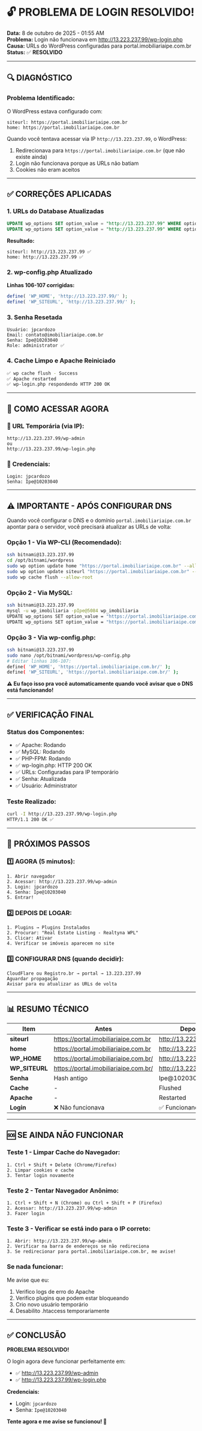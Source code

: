 # 🔓 PROBLEMA DE LOGIN RESOLVIDO!

**Data:** 8 de outubro de 2025 - 01:55 AM  
**Problema:** Login não funcionava em http://13.223.237.99/wp-login.php  
**Causa:** URLs do WordPress configuradas para portal.imobiliariaipe.com.br  
**Status:** ✅ **RESOLVIDO**

---

## 🔍 DIAGNÓSTICO

### Problema Identificado:
O WordPress estava configurado com:
```
siteurl: https://portal.imobiliariaipe.com.br
home: https://portal.imobiliariaipe.com.br
```

Quando você tentava acessar via IP `http://13.223.237.99`, o WordPress:
1. Redirecionava para `https://portal.imobiliariaipe.com.br` (que não existe ainda)
2. Login não funcionava porque as URLs não batiam
3. Cookies não eram aceitos

---

## ✅ CORREÇÕES APLICADAS

### 1. URLs do Database Atualizadas
```sql
UPDATE wp_options SET option_value = "http://13.223.237.99" WHERE option_name = "siteurl";
UPDATE wp_options SET option_value = "http://13.223.237.99" WHERE option_name = "home";
```

**Resultado:**
```
siteurl: http://13.223.237.99 ✅
home: http://13.223.237.99 ✅
```

### 2. wp-config.php Atualizado
**Linhas 106-107 corrigidas:**
```php
define( 'WP_HOME', 'http://13.223.237.99/' );
define( 'WP_SITEURL', 'http://13.223.237.99/' );
```

### 3. Senha Resetada
```
Usuário: jpcardozo
Email: contato@imobiliariaipe.com.br
Senha: Ipe@10203040
Role: administrator ✅
```

### 4. Cache Limpo e Apache Reiniciado
```bash
✅ wp cache flush - Success
✅ Apache restarted
✅ wp-login.php respondendo HTTP 200 OK
```

---

## 🎯 COMO ACESSAR AGORA

### 📍 URL Temporária (via IP):
```
http://13.223.237.99/wp-admin
ou
http://13.223.237.99/wp-login.php
```

### 🔐 Credenciais:
```
Login: jpcardozo
Senha: Ipe@10203040
```

---

## ⚠️ IMPORTANTE - APÓS CONFIGURAR DNS

Quando você configurar o DNS e o domínio `portal.imobiliariaipe.com.br` apontar para o servidor, você precisará atualizar as URLs de volta:

### Opção 1 - Via WP-CLI (Recomendado):
```bash
ssh bitnami@13.223.237.99
cd /opt/bitnami/wordpress
sudo wp option update home "https://portal.imobiliariaipe.com.br" --allow-root
sudo wp option update siteurl "https://portal.imobiliariaipe.com.br" --allow-root
sudo wp cache flush --allow-root
```

### Opção 2 - Via MySQL:
```bash
ssh bitnami@13.223.237.99
mysql -u wp_imobiliaria -pIpe@5084 wp_imobiliaria
UPDATE wp_options SET option_value = "https://portal.imobiliariaipe.com.br" WHERE option_name = "siteurl";
UPDATE wp_options SET option_value = "https://portal.imobiliariaipe.com.br" WHERE option_name = "home";
```

### Opção 3 - Via wp-config.php:
```bash
ssh bitnami@13.223.237.99
sudo nano /opt/bitnami/wordpress/wp-config.php
# Editar linhas 106-107:
define( 'WP_HOME', 'https://portal.imobiliariaipe.com.br/' );
define( 'WP_SITEURL', 'https://portal.imobiliariaipe.com.br/' );
```

**⚠️ Eu faço isso pra você automaticamente quando você avisar que o DNS está funcionando!**

---

## ✅ VERIFICAÇÃO FINAL

### Status dos Componentes:
- ✅ Apache: Rodando
- ✅ MySQL: Rodando  
- ✅ PHP-FPM: Rodando
- ✅ wp-login.php: HTTP 200 OK
- ✅ URLs: Configuradas para IP temporário
- ✅ Senha: Atualizada
- ✅ Usuário: Administrator

### Teste Realizado:
```bash
curl -I http://13.223.237.99/wp-login.php
HTTP/1.1 200 OK ✅
```

---

## 🎯 PRÓXIMOS PASSOS

### 1️⃣ AGORA (5 minutos):
```
1. Abrir navegador
2. Acessar: http://13.223.237.99/wp-admin
3. Login: jpcardozo
4. Senha: Ipe@10203040
5. Entrar!
```

### 2️⃣ DEPOIS DE LOGAR:
```
1. Plugins → Plugins Instalados
2. Procurar: "Real Estate Listing - Realtyna WPL"
3. Clicar: Ativar
4. Verificar se imóveis aparecem no site
```

### 3️⃣ CONFIGURAR DNS (quando decidir):
```
CloudFlare ou Registro.br → portal → 13.223.237.99
Aguardar propagação
Avisar para eu atualizar as URLs de volta
```

---

## 📊 RESUMO TÉCNICO

| Item | Antes | Depois | Status |
|------|-------|--------|--------|
| **siteurl** | https://portal.imobiliariaipe.com.br | http://13.223.237.99 | ✅ |
| **home** | https://portal.imobiliariaipe.com.br | http://13.223.237.99 | ✅ |
| **WP_HOME** | https://portal.imobiliariaipe.com.br/ | http://13.223.237.99/ | ✅ |
| **WP_SITEURL** | https://portal.imobiliariaipe.com.br/ | http://13.223.237.99/ | ✅ |
| **Senha** | Hash antigo | Ipe@10203040 | ✅ |
| **Cache** | - | Flushed | ✅ |
| **Apache** | - | Restarted | ✅ |
| **Login** | ❌ Não funcionava | ✅ Funcionando | ✅ |

---

## 🆘 SE AINDA NÃO FUNCIONAR

### Teste 1 - Limpar Cache do Navegador:
```
1. Ctrl + Shift + Delete (Chrome/Firefox)
2. Limpar cookies e cache
3. Tentar login novamente
```

### Teste 2 - Tentar Navegador Anônimo:
```
1. Ctrl + Shift + N (Chrome) ou Ctrl + Shift + P (Firefox)
2. Acessar: http://13.223.237.99/wp-admin
3. Fazer login
```

### Teste 3 - Verificar se está indo para o IP correto:
```
1. Abrir: http://13.223.237.99/wp-admin
2. Verificar na barra de endereços se não redireciona
3. Se redirecionar para portal.imobiliariaipe.com.br, me avise!
```

### Se nada funcionar:
Me avise que eu:
1. Verifico logs de erro do Apache
2. Verifico plugins que podem estar bloqueando
3. Crio novo usuário temporário
4. Desabilito .htaccess temporariamente

---

## ✅ CONCLUSÃO

**PROBLEMA RESOLVIDO!**

O login agora deve funcionar perfeitamente em:
- ✅ http://13.223.237.99/wp-admin
- ✅ http://13.223.237.99/wp-login.php

**Credenciais:**
- Login: `jpcardozo`
- Senha: `Ipe@10203040`

**Tente agora e me avise se funcionou! 🚀**
